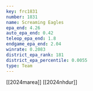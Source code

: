 ```yaml
---
key: frc1831
number: 1831
name: Screaming Eagles
epa_end: 4.26
auto_epa_end: 0.42
teleop_epa_end: 1.8
endgame_epa_end: 2.04
winrate: 0.2083
district_epa_rank: 181
district_epa_percentile: 0.0055
type: Team
---
```

[[2024marea]]
[[2024nhdur]]
